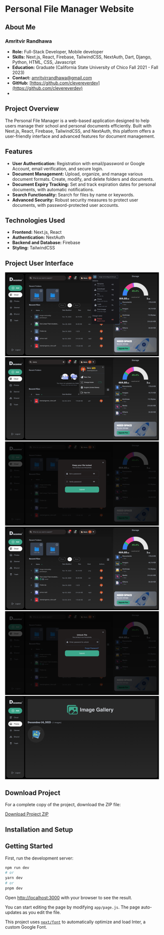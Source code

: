# Personal File Manager Website

## About Me
### Amritvir Randhawa
- **Role:** Full-Stack Developer, Mobile developer
- **Skills:** Next.js, React, Firebase, TailwindCSS, NextAuth, Dart, Django, Python, HTML, CSS, Javascript
- **Education:** Graduate (California State University of Chico Fall 2021 - Fall 2023)
- **Contact:** amritvirrandhawa@gmail.com
- **GitHub:** [https://github.com/clevereverdev](https://github.com/clevereverdev)
- 
## Project Overview
The Personal File Manager is a web-based application designed to help users manage their school and personal documents efficiently. Built with Next.js, React, Firebase, TailwindCSS, and NextAuth, this platform offers a user-friendly interface and advanced features for document management.

## Features
- **User Authentication:** Registration with email/password or Google Account, email verification, and secure login.
- **Document Management:** Upload, organize, and manage various document formats. Create, modify, and delete folders and documents.
- **Document Expiry Tracking:** Set and track expiration dates for personal documents, with automatic notifications.
- **Search Functionality:** Search for files by name or keywords.
- **Advanced Security:** Robust security measures to protect user documents, with password-protected user accounts.

## Technologies Used
- **Frontend:** Next.js, React
- **Authentication:** NextAuth
- **Backend and Database:** Firebase
- **Styling:** TailwindCSS

## Project User Interface

![Home Screen](images/HomePage.png)
![Search Files](images/Search.png)
![Lock a File](images/SetPassword.png)
![Show Locked File](images/LockedIconFile.png)
![UnLock a File](images/UnlockFile.png)
![Image Gallery](images/Photos.png)

## Download Project

For a complete copy of the project, download the ZIP file:

[Download Project ZIP](https://github.com/clevereverdev/Documo/archive/refs/heads/main.zip)



## Installation and Setup
## Getting Started

First, run the development server:

```bash
npm run dev
# or
yarn dev
# or
pnpm dev
```

Open [http://localhost:3000](http://localhost:3000) with your browser to see the result.

You can start editing the page by modifying `app/page.js`. The page auto-updates as you edit the file.

This project uses [`next/font`](https://nextjs.org/docs/basic-features/font-optimization) to automatically optimize and load Inter, a custom Google Font.

